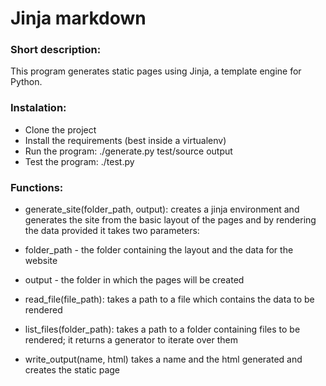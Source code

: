 # Jinja markdown

### Short description:
This program generates static pages using Jinja, a template engine for Python.

### Instalation:

* Clone the project
* Install the requirements (best inside a virtualenv)
* Run the program:
  ./generate.py test/source output
* Test the program:
 ./test.py 

### Functions:

* generate_site(folder_path, output): 
creates a jinja environment and generates the site from the basic layout of the 
pages and by rendering the data provided
it takes two parameters:
 * folder_path - the folder containing the layout and the data for the website
 * output - the folder in which the pages will be created

* read_file(file_path):
takes a path to a file which contains the data to be rendered
* list_files(folder_path):
takes a path to a folder containing files to be rendered; it returns a generator to iterate over them
* write_output(name, html)
takes a name and the html generated and creates the static page 
